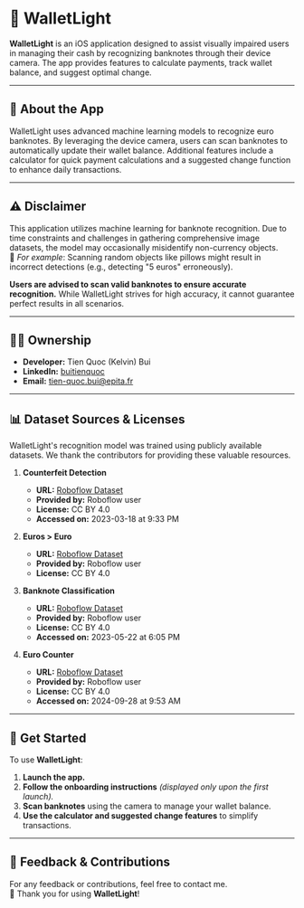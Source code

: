 # 📱 WalletLight

**WalletLight** is an iOS application designed to assist visually impaired users in managing their cash by recognizing banknotes through their device camera. The app provides features to calculate payments, track wallet balance, and suggest optimal change.

---

## 📝 About the App

WalletLight uses advanced machine learning models to recognize euro banknotes. By leveraging the device camera, users can scan banknotes to automatically update their wallet balance. Additional features include a calculator for quick payment calculations and a suggested change function to enhance daily transactions.

---

## ⚠️ Disclaimer

This application utilizes machine learning for banknote recognition. Due to time constraints and challenges in gathering comprehensive image datasets, the model may occasionally misidentify non-currency objects.  
🔎 *For example*: Scanning random objects like pillows might result in incorrect detections (e.g., detecting "5 euros" erroneously).  

**Users are advised to scan valid banknotes to ensure accurate recognition.** While WalletLight strives for high accuracy, it cannot guarantee perfect results in all scenarios.

---

## 👨‍💻 Ownership

- **Developer:** Tien Quoc (Kelvin) Bui  
- **LinkedIn:** [buitienquoc](https://www.linkedin.com/in/buitienquoc)  
- **Email:** tien-quoc.bui@epita.fr  

---

## 📊 Dataset Sources & Licenses

WalletLight's recognition model was trained using publicly available datasets. We thank the contributors for providing these valuable resources.

1. **Counterfeit Detection**  
   - **URL:** [Roboflow Dataset](https://universe.roboflow.com/kapaznik-ttcwo/counterfeit-detecetion)  
   - **Provided by:** Roboflow user  
   - **License:** CC BY 4.0  
   - **Accessed on:** 2023-03-18 at 9:33 PM  

2. **Euros > Euro**  
   - **URL:** [Roboflow Dataset](https://universe.roboflow.com/pp-deteccin-de-objetos/euros-7khiv)  
   - **Provided by:** Roboflow user  
   - **License:** CC BY 4.0  

3. **Banknote Classification**  
   - **URL:** [Roboflow Dataset](https://universe.roboflow.com/doas-dpoa0/banknote-classification)  
   - **Provided by:** Roboflow user  
   - **License:** CC BY 4.0  
   - **Accessed on:** 2023-05-22 at 6:05 PM  

4. **Euro Counter**  
   - **URL:** [Roboflow Dataset](https://universe.roboflow.com/guillemcarlemany/euro-counter)  
   - **Provided by:** Roboflow user  
   - **License:** CC BY 4.0  
   - **Accessed on:** 2024-09-28 at 9:53 AM  

---

## 🚀 Get Started

To use **WalletLight**:

1. **Launch the app.**  
2. **Follow the onboarding instructions** *(displayed only upon the first launch).*  
3. **Scan banknotes** using the camera to manage your wallet balance.  
4. **Use the calculator and suggested change features** to simplify transactions.  

---

## 💬 Feedback & Contributions

For any feedback or contributions, feel free to contact me.  
🙏 Thank you for using **WalletLight**!
